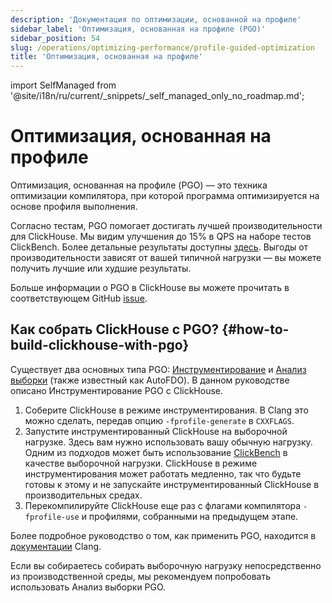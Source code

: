 ```yaml
---
description: 'Документация по оптимизации, основанной на профиле'
sidebar_label: 'Оптимизация, основанная на профиле (PGO)'
sidebar_position: 54
slug: /operations/optimizing-performance/profile-guided-optimization
title: 'Оптимизация, основанная на профиле'
---
```


import SelfManaged from '@site/i18n/ru/current/_snippets/_self_managed_only_no_roadmap.md';


# Оптимизация, основанная на профиле

Оптимизация, основанная на профиле (PGO) — это техника оптимизации компилятора, при которой программа оптимизируется на основе профиля выполнения.

Согласно тестам, PGO помогает достигать лучшей производительности для ClickHouse. Мы видим улучшения до 15% в QPS на наборе тестов ClickBench. Более детальные результаты доступны [здесь](https://pastebin.com/xbue3HMU). Выгоды от производительности зависят от вашей типичной нагрузки — вы можете получить лучшие или худшие результаты.

Больше информации о PGO в ClickHouse вы можете прочитать в соответствующем GitHub [issue](https://github.com/ClickHouse/ClickHouse/issues/44567).

## Как собрать ClickHouse с PGO? {#how-to-build-clickhouse-with-pgo}

Существует два основных типа PGO: [Инструментирование](https://clang.llvm.org/docs/UsersManual.html#using-sampling-profilers) и [Анализ выборки](https://clang.llvm.org/docs/UsersManual.html#using-sampling-profilers) (также известный как AutoFDO). В данном руководстве описано Инструментирование PGO с ClickHouse.

1. Соберите ClickHouse в режиме инструментирования. В Clang это можно сделать, передав опцию `-fprofile-generate` в `CXXFLAGS`.
2. Запустите инструментированный ClickHouse на выборочной нагрузке. Здесь вам нужно использовать вашу обычную нагрузку. Одним из подходов может быть использование [ClickBench](https://github.com/ClickHouse/ClickBench) в качестве выборочной нагрузки. ClickHouse в режиме инструментирования может работать медленно, так что будьте готовы к этому и не запускайте инструментированный ClickHouse в производительных средах.
3. Перекомпилируйте ClickHouse еще раз с флагами компилятора `-fprofile-use` и профилями, собранными на предыдущем этапе.

Более подробное руководство о том, как применить PGO, находится в [документации](https://clang.llvm.org/docs/UsersManual.html#profile-guided-optimization) Clang.

Если вы собираетесь собирать выборочную нагрузку непосредственно из производственной среды, мы рекомендуем попробовать использовать Анализ выборки PGO.
